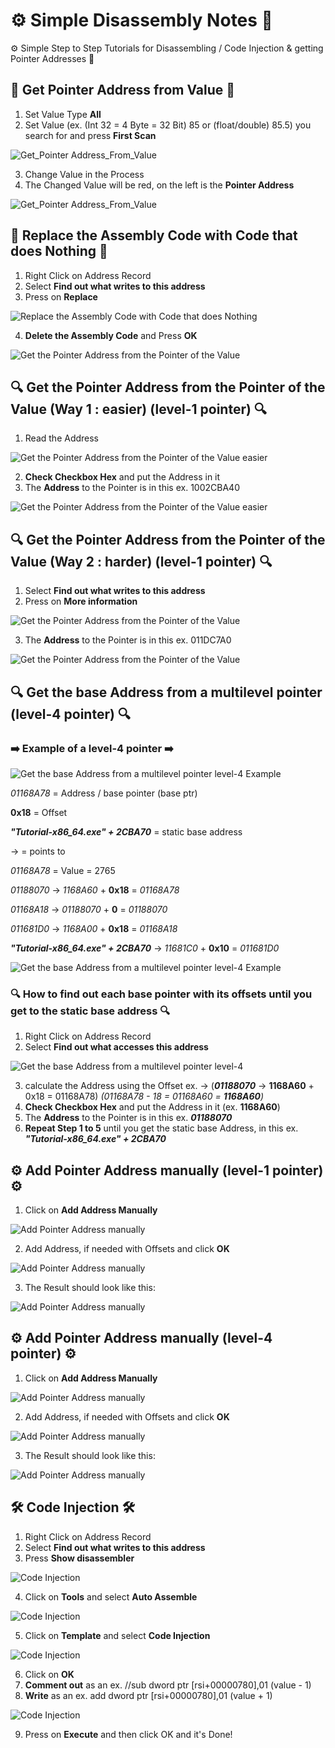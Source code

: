 # ⚙️ Simple Disassembly Notes 🔧
⚙️ Simple Step to Step Tutorials for Disassembling / Code Injection & getting Pointer Addresses 🔧

## 🔧 Get Pointer Address from Value 🔧

1. Set Value Type **All**
2. Set Value (ex. (Int 32 = 4 Byte = 32 Bit) 85 or (float/double) 85.5) you search for and press **First Scan**

![Get_Pointer Address_From_Value](Images/Get_Pointer_From_Value.png)

3. Change Value in the Process
4. The Changed Value will be red, on the left is the **Pointer Address**

![Get_Pointer Address_From_Value](Images/Get_Pointer_From_Value_2.png)

## 🔧 Replace the Assembly Code with Code that does Nothing  🔧

1. Right Click on Address Record
2. Select **Find out what writes to this address**
3. Press on **Replace**

![Replace the Assembly Code with Code that does Nothing](Images/Replace_the_Assembly_Code_with_Code_that_does_Nothing.png)

4. **Delete the Assembly Code** and Press **OK**

![Get the Pointer Address from the Pointer of the Value](Images/Replace_the_Assembly_Code_with_Code_that_does_Nothing_2.png)

## 🔍 Get the Pointer Address from the Pointer of the Value (Way 1 : easier) (level-1 pointer) 🔍

1. Read the Address

![Get the Pointer Address from the Pointer of the Value easier](Images/Get_the_Pointer_Address_from_the_Pointer_of_the_Value_easier_1.png)

2. **Check Checkbox Hex** and put the Address in it
3. The **Address** to the Pointer is in this ex. 1002CBA40

![Get the Pointer Address from the Pointer of the Value easier](Images/Get_the_Pointer_Address_from_the_Pointer_of_the_Value_easier_2.png)

## 🔍 Get the Pointer Address from the Pointer of the Value (Way 2 : harder) (level-1 pointer) 🔍

1. Select **Find out what writes to this address**
2. Press on **More information**

![Get the Pointer Address from the Pointer of the Value](Images/Get_the_Pointer_Address_from_the_Pointer_of_the_Value.png)

3. The **Address** to the Pointer is in this ex. 011DC7A0

![Get the Pointer Address from the Pointer of the Value](Images/Get_the_Pointer_Address_from_the_Pointer_of_the_Value_2.png)

## 🔍 Get the base Address from a multilevel pointer (level-4 pointer) 🔍

### ➡️ Example of a level-4 pointer ➡️

![Get the base Address from a multilevel pointer level-4 Example](Images/Get_the_base_Address_from_a_multilevel_pointer_2.png)

*01168A78* = Address / base pointer (base ptr)

**0x18** = Offset

***"Tutorial-x86_64.exe" + 2CBA70*** = static base address

-> = points to

*01168A78* = Value = 2765

*01188070* -> *1168A60* + **0x18** = *01168A78*

*01168A18* -> *01188070* + **0** = *01188070*

*011681D0* -> *1168A00* + **0x18** = *01168A18*

***"Tutorial-x86_64.exe" + 2CBA70*** -> *11681C0* + **0x10** = *011681D0*

![Get the base Address from a multilevel pointer level-4 Example](Images/Get_the_base_Address_from_a_multilevel_pointer_3.png)

### 🔍 How to find out each base pointer with its offsets until you get to the static base address 🔍

1. Right Click on Address Record
2. Select **Find out what accesses this address**

![Get the base Address from a multilevel pointer level-4](Images/Get_the_base_Address_from_a_multilevel_pointer.png)

3. calculate the Address using the Offset ex. -> (***01188070*** -> **1168A60** + 0x18 = 01168A78) *(01168A78 - 18 = 01168A60 = **1168A60**)*
4. **Check Checkbox Hex** and put the Address in it (ex. **1168A60**)
5. The **Address** to the Pointer is in this ex. ***01188070***
6. **Repeat Step 1 to 5** until you get the static base Address, in this ex. ***"Tutorial-x86_64.exe" + 2CBA70***

## ⚙️ Add Pointer Address manually (level-1 pointer) ⚙️

1. Click on **Add Address Manually**

![Add Pointer Address manually](Images/Add_Pointer_Address_manually.png)

2. Add Address, if needed with Offsets and click **OK**

![Add Pointer Address manually](Images/Get_the_Pointer_Address_from_the_Pointer_of_the_Value_easier_3.png)

3. The Result should look like this:

![Add Pointer Address manually](Images/Add_Pointer_Address_manually_2.png)

## ⚙️ Add Pointer Address manually (level-4 pointer) ⚙️

1. Click on **Add Address Manually**

![Add Pointer Address manually](Images/Add_Pointer_Address_manually.png)

2. Add Address, if needed with Offsets and click **OK**

![Add Pointer Address manually](Images/Get_the_base_Address_from_a_multilevel_pointer_2.png)

3. The Result should look like this:

![Add Pointer Address manually](Images/Get_the_base_Address_from_a_multilevel_pointer_3.png)

## 🛠 Code Injection 🛠

1. Right Click on Address Record
2. Select **Find out what writes to this address**
3. Press **Show disassembler**

![Code Injection](Images/Code_Injection.png)

4. Click on **Tools** and select **Auto Assemble**

![Code Injection](Images/Code_Injection_2.png)

5. Click on **Template** and select **Code Injection**

![Code Injection](Images/Code_Injection_3.png)

6. Click on **OK**
7. **Comment out** as an ex. //sub dword ptr [rsi+00000780],01 (value - 1)
8. **Write** as an ex. add dword ptr [rsi+00000780],01 (value + 1)

![Code Injection](Images/Code_Injection_4.png)

9. Press on **Execute** and then click OK and it's Done!
